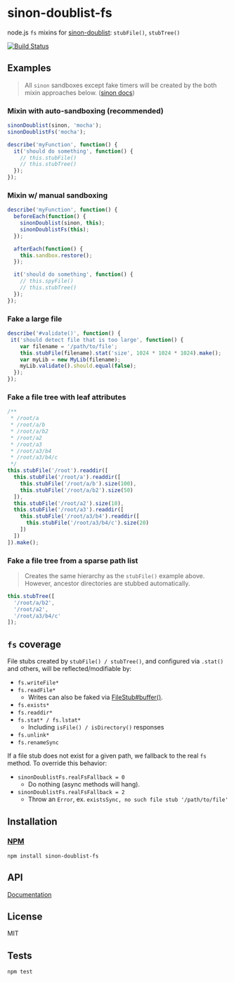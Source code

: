 # sinon-doublist-fs

node.js `fs` mixins for [sinon-doublist](https://github.com/codeactual/sinon-doublist): `stubFile()`, `stubTree()`

[![Build Status](https://travis-ci.org/codeactual/sinon-doublist-fs.png)](https://travis-ci.org/codeactual/sinon-doublist-fs)

## Examples

> All `sinon` sandboxes except fake timers will be created by the both mixin approaches below. ([sinon docs](http://sinonjs.org/docs/#sandbox))

### Mixin with auto-sandboxing (recommended)

```js
sinonDoublist(sinon, 'mocha');
sinonDoublistFs('mocha');

describe('myFunction', function() {
  it('should do something', function() {
    // this.stubFile()
    // this.stubTree()
  });
});
```

### Mixin w/ manual sandboxing

```js
describe('myFunction', function() {
  beforeEach(function() {
    sinonDoublist(sinon, this);
    sinonDoublistFs(this);
  });

  afterEach(function() {
    this.sandbox.restore();
  });

  it('should do something', function() {
    // this.spyFile()
    // this.stubTree()
  });
});
```

### Fake a large file

```js
describe('#validate()', function() {
 it('should detect file that is too large', function() {
    var filename = '/path/to/file';
    this.stubFile(filename).stat('size', 1024 * 1024 * 1024).make();
    var myLib = new MyLib(filename);
    myLib.validate().should.equal(false);
  });
});
```

### Fake a file tree with leaf attributes

```js
/**
 * /root/a
 * /root/a/b
 * /root/a/b2
 * /root/a2
 * /root/a3
 * /root/a3/b4
 * /root/a3/b4/c
 */
this.stubFile('/root').readdir([
  this.stubFile('/root/a').readdir([
    this.stubFile('/root/a/b').size(100),
    this.stubFile('/root/a/b2').size(50)
  ]),
  this.stubFile('/root/a2').size(10),
  this.stubFile('/root/a3').readdir([
    this.stubFile('/root/a3/b4').readdir([
      this.stubFile('/root/a3/b4/c').size(20)
    ])
  ])
]).make();
```

### Fake a file tree from a sparse path list

> Creates the same hierarchy as the `stubFile()` example above. However, ancestor directories are stubbed automatically.

```js
this.stubTree([
  '/root/a/b2',
  '/root/a2',
  '/root/a3/b4/c'
]);
```

## `fs` coverage

File stubs created by `stubFile() / stubTree()`, and configured via `.stat()` and others, will be reflected/modifiable by:

* `fs.writeFile*`
* `fs.readFile*`
  * Writes can also be faked via [FileStub#buffer()](docs/sinonDoublistFs.md).
* `fs.exists*`
* `fs.readdir*`
* `fs.stat* / fs.lstat*`
  * Including `isFile() / isDirectory()` responses
* `fs.unlink*`
* `fs.renameSync`

If a file stub does not exist for a given path, we fallback to the real `fs` method. To override this behavior:

* `sinonDoublistFs.realFsFallback = 0`
  * Do nothing (async methods will hang).
* `sinonDoublistFs.realFsFallback = 2`
  * Throw an `Error`, ex. `existsSync, no such file stub '/path/to/file'`

## Installation

### [NPM](https://npmjs.org/package/sinon-doublist-fs)

    npm install sinon-doublist-fs

## API

[Documentation](docs/sinonDoublistFs.md)

## License

  MIT

## Tests

    npm test
